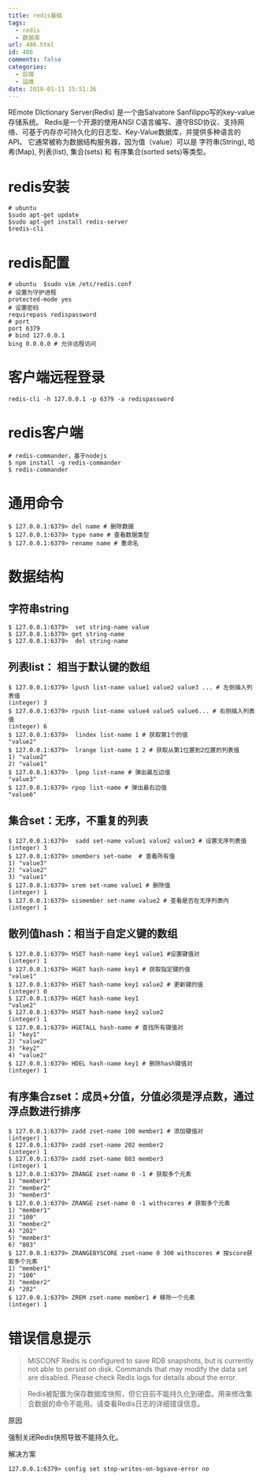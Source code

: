 ```yaml
---
title: redis基础
tags:
  - redis
  - 数据库
url: 486.html
id: 486
comments: false
categories:
  - 后端
  - 运维
date: 2018-01-11 15:51:36
---
```


REmote DIctionary Server(Redis) 是一个由Salvatore Sanfilippo写的key-value存储系统。 Redis是一个开源的使用ANSI C语言编写、遵守BSD协议、支持网络、可基于内存亦可持久化的日志型、Key-Value数据库，并提供多种语言的API。 它通常被称为数据结构服务器，因为值（value）可以是 字符串(String), 哈希(Map), 列表(list), 集合(sets) 和 有序集合(sorted sets)等类型。

# redis安装
```shell
# ubuntu
$sudo apt-get update
$sudo apt-get install redis-server
$redis-cli
```

# redis配置
```shell
# ubuntu  $sudo vim /etc/redis.conf
# 设置为守护进程
protected-mode yes
# 设置密码
requirepass redispassword
# port
port 6379
# bind 127.0.0.1
bing 0.0.0.0 # 允许远程访问
```

# 客户端远程登录
```shell
redis-cli -h 127.0.0.1 -p 6379 -a redispassword
```
    

# redis客户端
```shell
# redis-commander，基于nodejs
$ npm install -g redis-commander
$ redis-commander
```

# 通用命令
```shell
$ 127.0.0.1:6379> del name # 删除数据
$ 127.0.0.1:6379> type name # 查看数据类型
$ 127.0.0.1:6379> rename name # 重命名
```

    
# 数据结构

## 字符串string
```shell
$ 127.0.0.1:6379>  set string-name value
$ 127.0.0.1:6379> get string-name
$ 127.0.0.1:6379>  del string-name
```

## 列表list： 相当于默认键的数组
```shell
$ 127.0.0.1:6379> lpush list-name value1 value2 value3 ... # 左侧插入列表值
(integer) 3
$ 127.0.0.1:6379> rpush list-name value4 value5 value6... # 右侧插入列表值
(integer) 6
$ 127.0.0.1:6379>  lindex list-name 1 # 获取第1个的值
"value2"
$ 127.0.0.1:6379>  lrange list-name 1 2 # 获取从第1位置到2位置的列表值
1) "value2"
2) "value1"
$ 127.0.0.1:6379>  lpop list-name # 弹出最左边值
"value3"
$ 127.0.0.1:6379> rpop list-name # 弹出最右边值
"value6"
```

## 集合set：无序，不重复的列表
```shell
$ 127.0.0.1:6379>  sadd set-name value1 value2 value3 # 设置无序列表值
(integer) 3
$ 127.0.0.1:6379> smembers set-name  # 查看所有值
1) "value3"
2) "value2"
3) "value1"
$ 127.0.0.1:6379> srem set-name value1 # 删除值
(integer) 1
$ 127.0.0.1:6379> sismember set-name value2 # 查看是否在无序列表内
(integer) 1
```

## 散列值hash：相当于自定义键的数组
```shell
$ 127.0.0.1:6379> HSET hash-name key1 value1 #设置键值对
(integer) 1
$ 127.0.0.1:6379> HGET hash-name key1 # 获取指定键的值
"value1"
$ 127.0.0.1:6379> HSET hash-name key1 value2 # 更新键的值
(integer) 0
$ 127.0.0.1:6379> HGET hash-name key1 
"value2"
$ 127.0.0.1:6379> HSET hash-name key2 value2
(integer) 1
$ 127.0.0.1:6379> HGETALL hash-name # 查找所有键值对
1) "key1"
2) "value2"
3) "key2"
4) "value2"
$ 127.0.0.1:6379> HDEL hash-name key1 # 删除hash键值对
(integer) 1
```
    
## 有序集合zset：成员+分值，分值必须是浮点数，通过浮点数进行排序
```shell
$ 127.0.0.1:6379> zadd zset-name 100 member1 # 添加键值对
(integer) 1
$ 127.0.0.1:6379> zadd zset-name 202 member2
(integer) 1
$ 127.0.0.1:6379> zadd zset-name 803 member3
(integer) 1
$ 127.0.0.1:6379> ZRANGE zset-name 0 -1 # 获取多个元素
1) "member1"
2) "member2"
3) "member3"
$ 127.0.0.1:6379> ZRANGE zset-name 0 -1 withscores # 获取多个元素
1) "member1"
2) "100"
3) "member2"
4) "202"
5) "member3"
6) "803"
$ 127.0.0.1:6379> ZRANGEBYSCORE zset-name 0 300 withscores # 按score获取多个元素
1) "member1"
2) "100"
3) "member2"
4) "202"
$ 127.0.0.1:6379> ZREM zset-name member1 # 移除一个元素
(integer) 1
```
    
    
    
# 错误信息提示

> MISCONF Redis is configured to save RDB snapshots, but is currently not able to persist on disk. Commands that may modify the data set are disabled. Please check Redis logs for details about the error.

> Redis被配置为保存数据库快照，但它目前不能持久化到硬盘。用来修改集合数据的命令不能用。请查看Redis日志的详细错误信息。

原因

强制关闭Redis快照导致不能持久化。

解决方案
```shell
127.0.0.1:6379> config set stop-writes-on-bgsave-error no
```